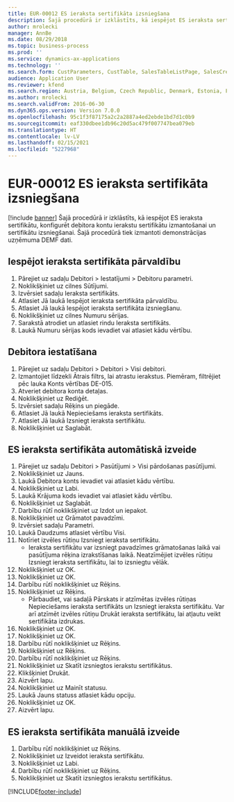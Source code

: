 ```yaml
---
title: EUR-00012 ES ieraksta sertifikāta izsniegšana
description: Šajā procedūrā ir izklāstīts, kā iespējot ES ieraksta sertifikātu, konfigurēt debitora kontu ierakstu sertifikātu izmantošanai un sertifikātu izsniegšanai.
author: mrolecki
manager: AnnBe
ms.date: 08/29/2018
ms.topic: business-process
ms.prod: ''
ms.service: dynamics-ax-applications
ms.technology: ''
ms.search.form: CustParameters, CustTable, SalesTableListPage, SalesCreateOrder, SalesTable, SalesEditLines,  CustInvoiceJournal, CustEntryCertificateJour_W, SrsReportViewerForm
audience: Application User
ms.reviewer: kfend
ms.search.region: Austria, Belgium, Czech Republic, Denmark, Estonia, Finland, France, Germany, Hungary, Ireland, Italy, Latvia, Lithuania, Netherlands, Poland, Spain, Sweden, United Kingdom
ms.author: mrolecki
ms.search.validFrom: 2016-06-30
ms.dyn365.ops.version: Version 7.0.0
ms.openlocfilehash: 95c1f3f87175a2c2a2887a4ed2ebde1bd7d1c0b9
ms.sourcegitcommit: eaf330dbee1db96c20d5ac479f007747bea079eb
ms.translationtype: HT
ms.contentlocale: lv-LV
ms.lasthandoff: 02/15/2021
ms.locfileid: "5227968"
---
```

# <a name="eur-00012-issue-an-eu-entry-certificate"></a>EUR-00012 ES ieraksta sertifikāta izsniegšana

[!include [banner](../../includes/banner.md)]
Šajā procedūrā ir izklāstīts, kā iespējot ES ieraksta sertifikātu, konfigurēt debitora kontu ierakstu sertifikātu izmantošanai un sertifikātu izsniegšanai. Šajā procedūrā tiek izmantoti demonstrācijas uzņēmuma DEMF dati.


## <a name="enable-entry-certificate-management"></a>Iespējot ieraksta sertifikāta pārvaldību
1. Pārejiet uz sadaļu Debitori > Iestatījumi > Debitoru parametri.
2. Noklikšķiniet uz cilnes Sūtījumi.
3. Izvērsiet sadaļu Ieraksta sertifikāts.
4. Atlasiet Jā laukā Iespējot ieraksta sertifikāta pārvaldību.
5. Atlasiet Jā laukā Iespējot ieraksta sertifikāta izsniegšanu.
6. Noklikšķiniet uz cilnes Numuru sērijas.
7. Sarakstā atrodiet un atlasiet rindu Ieraksta sertifikāts.
8. Laukā Numuru sērijas kods ievadiet vai atlasiet kādu vērtību.

## <a name="set-up-a-customer"></a>Debitora iestatīšana
1. Pārejiet uz sadaļu Debitori > Debitori > Visi debitori.
2. Izmantojiet līdzekli Ātrais filtrs, lai atrastu ierakstus. Piemēram, filtrējiet pēc lauka Konts vērtības DE-015.
3. Atveriet debitora konta detaļas.
4. Noklikšķiniet uz Rediģēt.
5. Izvērsiet sadaļu Rēķins un piegāde.
6. Atlasiet Jā laukā Nepieciešams ieraksta sertifikāts.
7. Atlasiet Jā laukā Izsniegt ieraksta sertifikātu.
8. Noklikšķiniet uz Saglabāt.

## <a name="create-an-eu-entry-certificate-automatically"></a>ES ieraksta sertifikāta automātiskā izveide
1. Pārejiet uz sadaļu Debitori > Pasūtījumi > Visi pārdošanas pasūtījumi.
2. Noklikšķiniet uz Jauns.
3. Laukā Debitora konts ievadiet vai atlasiet kādu vērtību.
4. Noklikšķiniet uz Labi.
5. Laukā Krājuma kods ievadiet vai atlasiet kādu vērtību.
6. Noklikšķiniet uz Saglabāt.
7. Darbību rūtī noklikšķiniet uz Izdot un iepakot.
8. Noklikšķiniet uz Grāmatot pavadzīmi.
9. Izvērsiet sadaļu Parametri.
10. Laukā Daudzums atlasiet vērtību Visi.
11. Notīriet izvēles rūtiņu Izsniegt ieraksta sertifikātu.
    * Ieraksta sertifikātu var izsniegt pavadzīmes grāmatošanas laikā vai pasūtījuma rēķina izrakstīšanas laikā. Neatzīmējiet izvēles rūtiņu Izsniegt ieraksta sertifikātu, lai to izsniegtu vēlāk.  
12. Noklikšķiniet uz OK.
13. Noklikšķiniet uz OK.
14. Darbību rūtī noklikšķiniet uz Rēķins.
15. Noklikšķiniet uz Rēķins.
    * Pārbaudiet, vai sadaļā Pārskats ir atzīmētas izvēles rūtiņas Nepieciešams ieraksta sertifikāts un Izsniegt ieraksta sertifikātu.  Var arī atzīmēt izvēles rūtiņu Drukāt ieraksta sertifikātu, lai atļautu veikt sertifikāta izdrukas.  
16. Noklikšķiniet uz OK.
17. Noklikšķiniet uz OK.
18. Darbību rūtī noklikšķiniet uz Rēķins.
19. Noklikšķiniet uz Rēķins.
20. Darbību rūtī noklikšķiniet uz Rēķins.
21. Noklikšķiniet uz Skatīt izsniegtos ierakstu sertifikātus.
22. Klikšķiniet Drukāt.
23. Aizvērt lapu.
24. Noklikšķiniet uz Mainīt statusu.
25. Laukā Jauns statuss atlasiet kādu opciju.
26. Noklikšķiniet uz OK.
27. Aizvērt lapu.

## <a name="create-an-eu-entry-certificate-manually"></a>ES ieraksta sertifikāta manuālā izveide
1. Darbību rūtī noklikšķiniet uz Rēķins.
2. Noklikšķiniet uz Izveidot ieraksta sertifikātu.
3. Noklikšķiniet uz Labi.
4. Darbību rūtī noklikšķiniet uz Rēķins.
5. Noklikšķiniet uz Skatīt izsniegtos ierakstu sertifikātus.



[!INCLUDE[footer-include](../../../includes/footer-banner.md)]